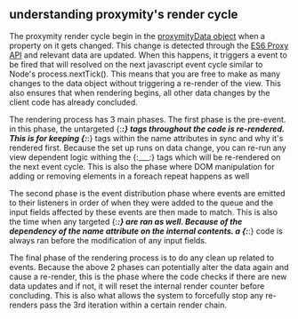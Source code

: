 ## understanding proxymity's render cycle
The proxymity render cycle begin in the [proxymityData object](proxymity-data.md) when a property on it gets changed. This change is detected through the [ES6 Proxy API](https://developer.mozilla.org/en-US/docs/Web/JavaScript/Reference/Global_Objects/Proxy) and relevant data are updated. When this happens, it triggers a event to be fired that will resolved on the next javascript event cycle similar to Node's process.nextTick(). This means that you are free to make as many changes to the data object without triggering a re-render of the view. This also ensures that when rendering begins, all other data changes by the client code has already concluded.

The rendering process has 3 main phases. The first phase is the pre-event. in this phase, the untargeted {:___:} tags throughout the code is re-rendered. This is for keeping {:___:} tags within the name attributes in sync and why it's rendered first. Because the set up runs on data change, you can re-run any view dependent logic withing the {:___:} tags which will be re-rendered on the next event cycle. This is also the phase where DOM manipulation for adding or removing elements in a foreach repeat happens as well

The second phase is the event distribution phase where events are emitted to their listeners in order of when they were added to the queue and the input fields affected by these events are then made to match. This is also the time when any targeted {:___:} are ran as well. Because of the dependency of the name attribute on the internal contents. a {:___:} code is always ran before the modification of any input fields.

The final phase of the rendering process is to do any clean up related to events. Because the above 2 phases can potentially alter the data again and cause a re-render, this is the phase where the code checks if there are new data updates and if not, it will reset the internal render counter before concluding. This is also what allows the system to forcefully stop any re-renders pass the 3rd iteration within a certain render chain.
